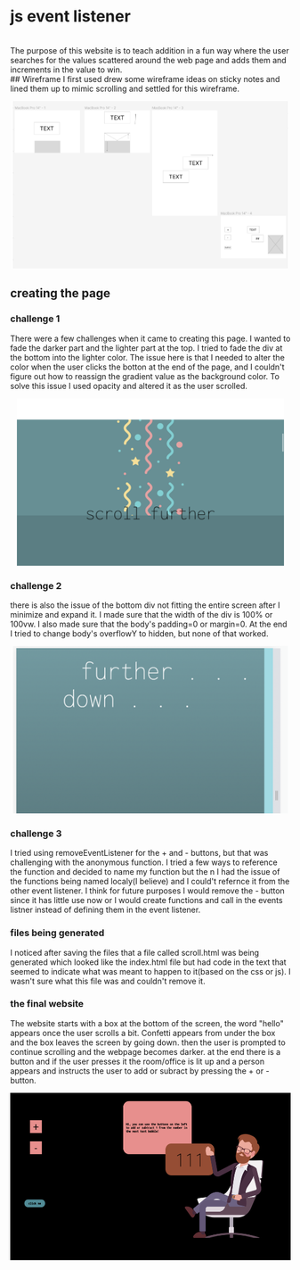 # js event listener
<br>
The purpose of this website is to teach addition in a fun way where the user searches for the values scattered around the web page and adds them and increments in the value to win.
<br>
## Wireframe
I first used drew some wireframe ideas on sticky notes and lined them up to mimic scrolling and settled for this wireframe.
<p align="center">
  <img src="w1.png" height="300"/>
</p>

## creating the page
### challenge 1
There were a few challenges when it came to creating this page. I wanted to fade the darker part and the lighter part at the top. I tried to fade the div at the bottom into the lighter color. The issue here is that I needed to alter the color when the user clicks the botton at the end of the page, and I couldn't figure out how to reassign the gradient value as the background color. To solve this issue I used opacity and altered it as the user scrolled.  
<p align="center">
  <img src="website_1.png" height="300"/>
</p>


### challenge 2
there is also the issue of the bottom div not fitting the entire screen after I minimize and expand it. I made sure that the width of the div is 100% or 100vw. I also made sure that the body's padding=0 or margin=0. At the end I tried to change body's overflowY to hidden, but none of that worked.
<p align="center">
  <img src="website_4.png" height="300"/>
</p>

### challenge 3
I tried using removeEventListener for the + and - buttons, but that was challenging with the anonymous function. I tried a few ways to reference the function and decided to name my function but the n I had the issue of the functions being named localy(I believe) and I could't refernce it from the other event listener. I think for future purposes I would remove the - button since it has little use now or I would create functions and call in the events listner instead of defining them in the event listener.

### files being generated
I noticed after saving the files that a file called scroll.html was being generated which looked like the index.html file but had code in the text that seemed to indicate what was meant to happen to it(based on the css or js). I wasn't sure what this file was and couldn't remove it. 

### the final website
The website starts with a box at the bottom of the screen, the word "hello" appears once the user scrolls a bit. Confetti appears from under the box and the box leaves the screen by going down.
then the user is prompted to continue scrolling and the webpage becomes darker. at the end there is a button and if the user presses it the room/office is lit up and a person appears and instructs the user to add or subract by pressing the + or - button.
<p align="center">
  <img src="website_3.png" height="300"/>
</p>

